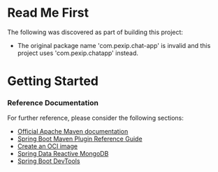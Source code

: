 # Read Me First
The following was discovered as part of building this project:

* The original package name 'com.pexip.chat-app' is invalid and this project uses 'com.pexip.chatapp' instead.

# Getting Started

### Reference Documentation
For further reference, please consider the following sections:

* [Official Apache Maven documentation](https://maven.apache.org/guides/index.html)
* [Spring Boot Maven Plugin Reference Guide](https://docs.spring.io/spring-boot/docs/2.4.2/maven-plugin/reference/html/)
* [Create an OCI image](https://docs.spring.io/spring-boot/docs/2.4.2/maven-plugin/reference/html/#build-image)
* [Spring Data Reactive MongoDB](https://docs.spring.io/spring-boot/docs/2.4.2/reference/htmlsingle/#boot-features-mongodb)
* [Spring Boot DevTools](https://docs.spring.io/spring-boot/docs/2.4.2/reference/htmlsingle/#using-boot-devtools)

